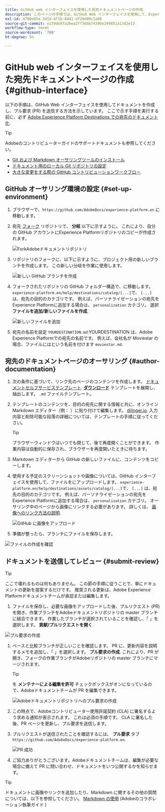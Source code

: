 ```yaml
---
title: GitHub web インターフェイスを使用した宛先ドキュメントページの作成
description: このページの手順では、GitHub Web インターフェイスを使用して、Experience Platform先のドキュメントページを作成し、レビュー用に送信する方法を示します。
exl-id: 4780e05e-3d1d-4f1b-8441-df28d09c1a88
source-git-commit: e239de97a26ea2ff36bb74390e249851a13d2e13
workflow-type: tm+mt
source-wordcount: '780'
ht-degree: 5%

---
```


# GitHub web インターフェイスを使用した宛先ドキュメントページの作成 {#github-interface}

以下の手順は、GitHub Web インターフェイスを使用してドキュメントを作成し、プル要求 (PR) を送信する方法を示しています。 ここで示す手順を実行する前に、必ず [Adobe Experience Platform Destinations での宛先のドキュメント化](./documentation-instructions.md).

>[!TIP]
>
>Adobeのコントリビューターガイドのサポートドキュメントも参照してください。
>* [Git および Markdown オーサリングツールのインストール](https://experienceleague.adobe.com/docs/contributor/contributor-guide/setup/install-tools.html?lang=en)
>* [ドキュメント用のローカル Git リポジトリの設定](https://experienceleague.adobe.com/docs/contributor/contributor-guide/setup/local-repo.html?lang=en)
>* [大きな変更をする際の GitHub コントリビューションワークフロー](https://experienceleague.adobe.com/docs/contributor/contributor-guide/setup/full-workflow.html?lang=en).


## GitHub オーサリング環境の設定 {#set-up-environment}

1. ブラウザーで、`https://github.com/AdobeDocs/experience-platform.en` に移動します。
2. 宛先 [フォーク](https://experienceleague.adobe.com/docs/contributor/contributor-guide/setup/local-repo.html?lang=en#fork-the-repository) リポジトリで、 **分岐** 以下に示すように。 これにより、自分の GitHub アカウントにExperience Platformリポジトリのコピーが作成されます。

   ![ForkAdobeドキュメントリポジトリ](../assets/docs-framework/ssd-fork-repository.gif)

3. リポジトリのフォークに、以下に示すように、プロジェクト用の新しいブランチを作成します。 この新しい分岐を作業に使用します。

   ![新しい GitHub ブランチを作成](../assets/docs-framework/new-branch-github.gif)

4. フォークされたリポジトリの GitHub フォルダー構造で、に移動します。 `experience-platform.en/help/destinations/catalog/[...]`で、 `[...]` は、宛先の目的のカテゴリです。 例えば、パーソナライゼーションの宛先をExperience Platformに追加する場合は、 `personalization` カテゴリ。 選択 **ファイルを追加/新しいファイルを作成**.

   ![新しいファイルを追加](../assets/docs-framework/github-navigate-and-create-file.gif)

5. 宛先の名前を設定 `YOURDESTINATION.md`:YOURDESTINATION は、Adobe Experience Platformでの宛先の名前です。 例えば、会社名が Moviestar の場合、ファイルにはという名前を付けます `moviestar.md`.

## 宛先のドキュメントページのオーサリング {#author-documentation}

1. 次の条件に基づいて、リンク先のページのコンテンツを作成します。 [ドキュメントセルフサービステンプレート](./self-service-template.md). **[ダウンロード](../assets/docs-framework/yourdestination-template.zip)** テンプレートを展開し、抽出します。 `.md` ファイルテンプレート。
2. テンプレートのコンテンツを、目的の宛先に関する情報と共に、オンライン Markdown エディター（例： ）に貼り付けて編集します。 [dilinger.io](https://dillinger.io/). 入力内容と削除可能な段落の詳細については、テンプレートの手順に従ってください。

   >[!TIP]
   >
   >ブラウザーウィンドウはいつでも閉じて、後で再度開くことができます。 作業内容は自動的に保存され、ブラウザーを再度開いたときに待ちます。
3. Markdown エディターから GitHub の新しいファイルに、コンテンツをコピーします。
4. 使用する予定のスクリーンショットや画像については、GitHub インターフェイスを使用して、ファイルをにアップロードします。 `experience-platform.en/help/destinations/assets/catalog/[...]`で、 `[...]` は、宛先の目的のカテゴリです。 例えば、パーソナライゼーションの宛先をExperience Platformに追加する場合は、 `personalization` カテゴリ。 オーサリング中のページから画像にリンクする必要があります。 詳しくは、 [画像へのリンク方法の説明](https://experienceleague.adobe.com/docs/contributor/contributor-guide/writing-essentials/linking.html?lang=en#link-to-images).

   ![GitHub に画像をアップロード](../assets/docs-framework/upload-image.gif)

5. 準備が整ったら、ブランチにファイルを保存します。

![ファイルの作成を確認](../assets/docs-framework/ssd-confirm-file-creation.png)

## ドキュメントを送信してレビュー {#submit-review}

>[!TIP]
>
>ここで壊れるものは何もありません。 この節の手順に従うことで、単にドキュメントの更新を提案するだけです。 推奨される更新は、Adobe Experience Platformドキュメントチームが承認または編集します。

1. ファイルを保存し、必要な画像をアップロードした後、プルリクエスト (PR) を開き、作業ブランチをAdobeドキュメントリポジトリの master ブランチに結合できます。 作業したブランチが選択されていることを確認し、「 」を選択します。 **貢献/プルリクエストを開く**.

![プル要求の作成](../assets/docs-framework/ssd-create-pull-request-1.gif)

1. ベースと比較ブランチが正しいことを確認します。 PR に、更新内容を説明するメモを追加し、「 」を選択します。 **プル要求の作成**. これにより、PR が開き、フォークの作業ブランチがAdobeリポジトリの master ブランチにマージされます。

   >[!TIP]
   >
   >を **メンテナーによる編集を許可** チェックボックスがオンになっているので、Adobeドキュメントチームが PR を編集できます。

   ![Adobeドキュメントリポジトリへのプル要求の作成](../assets/docs-framework/ssd-create-pull-request-2.png)

1. この時点で、Adobeコントリビューター使用許諾契約 (CLA) に署名するよう求める通知が表示されます。 これは必須の手順です。 CLA に署名した後、PR ページを更新し、プル要求を送信します。

1. プルリクエストが送信されたことを確認するには、 **プル要求** タブ `https://github.com/AdobeDocs/experience-platform.en`.

   ![PR 成功](../assets/docs-framework/ssd-pr-successful.png)

1. ご協力ありがとうございます。Adobeドキュメントチームは、編集が必要な場合に備えて PR に問い合わせ、ドキュメントをいつ公開するかを知らせます。

>[!TIP]
>
>ドキュメントに画像やリンクを追加したり、Markdown に関するその他の質問については、以下を参照してください。 [Markdown の使用](https://experienceleague.adobe.com/docs/contributor/contributor-guide/writing-essentials/markdown.html?lang=en) (Adobeのコラボレーション執筆ガイド )
